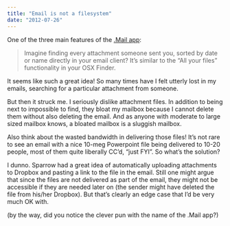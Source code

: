 ```yaml
---
title: "Email is not a filesystem"
date: "2012-07-26"
---
```


One of the three main features of the [.Mail app](http://dotmailapp.com):

> Imagine finding every attachment someone sent you, sorted by date or name directly in your email client? It’s similar to the “All your files” functionality in your OSX Finder.

It seems like such a great idea! So many times have I felt utterly lost in my emails, searching for a particular attachment from someone.

But then it struck me. I seriously dislike attachment files. In addition to being next to impossible to find, they bloat my mailbox because I cannot delete them without also deleting the email. And as anyone with moderate to large sized mailbox knows, a bloated mailbox is a sluggish mailbox.

Also think about the wasted bandwidth in delivering those files! It’s not rare to see an email with a nice 10-meg Powerpoint file being delivered to 10-20 people, most of them quite liberally CC’d, “just FYI”. So what’s the solution?

I dunno. Sparrow had a great idea of automatically uploading attachments to Dropbox and pasting a link to the file in the email. Still one might argue that since the files are not delivered as part of the email, they might not be accessible if they are needed later on (the sender might have deleted the file from his/her Dropbox). But that’s clearly an edge case that I’d be very much OK with.

(by the way, did you notice the clever pun with the name of the .Mail app?)
